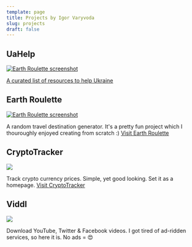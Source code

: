 ```yaml
---
template: page
title: Projects by Igor Varyvoda
slug: projects
draft: false
---
```

## UaHelp
<a href="https://www.uahelp.me" target="_blank"><img src="https://cdn.earthroulette.com/varyvoda/uahelp.png" alt="Earth Roulette screenshot"></a>

[A curated list of resources to help Ukraine](https://www.uahelp.me)

## Earth Roulette

<a href="https://earthroulette.com" target="_blank"><img src="https://iantiark.sirv.com/varyvoda/er.png" alt="Earth Roulette screenshot"></a>

A random travel destination generator. It's a pretty fun project which I thouroughly enjoyed creating from scratch :) [Visit Earth Roulette](https://earthroulette.com)

## CryptoTracker

<a href="https://cryptotracker.xyz" target="_blank"><img src="https://iantiark.sirv.com/varyvoda/ct.png"></a>

Track crypto currency prices. Simple, yet good looking. Set it as a homepage. [Visit CryptoTracker](https://cryptotracker.xyz)

## Viddl
<a href="https://viddl.me" target="_blank"><img src="https://cdn.earthroulette.com/viddl/viddl.png"></a>

Download YouTube, Twitter & Facebook videos. I got tired of ad-ridden services, so here it is. No ads = 😍
